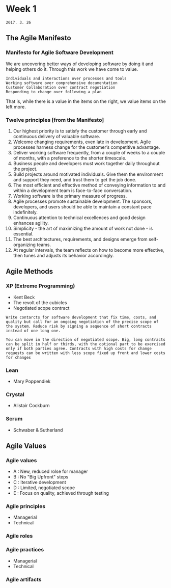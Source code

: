 # Week 1
`2017. 3. 26`

## The Agile Manifesto

### Manifesto for Agile Software Development
We are uncovering better ways of developing software by doing it and helping others do it. Through this work we have come to value.
```
Individuals and interactions over processes and tools
Working software over comprehensive documentation
Customer Collaboration over contract negotiation
Responding to change over following a plan
```
That is, while there is a value in the items on the right, we value items on the left more.

### Twelve principles [from the Manifesto]
1. Our highest priority is to satisfy the customer through early and continuous delivery of valuable software.
2. Welcome changing requirements, even late in development. Agile processes harness change for the customer’s competitive advantage.
3. Deliver working software frequently, from a couple of weeks to a couple of months, with a preference to the shorter timescale.
4. Business people and developers must work together daily throughout the project.
5. Build projects around motivated individuals. Give them the environment and support they need, and trust them to get the job done.
6. The most efficient and effective method of conveying information to and within a development team is face-to-face conversation.
7. Working software is the primary measure of progress.
8. Agile processes promote sustainable development. The sponsors, developers, and users should be able to maintain a constant pace indefinitely.
9. Continuous attention to technical excellences and good design enhances agility.
10. Simplicity - the art of maximizing the amount of work not done - is essential.
11. The best architectures, requirements, and designs emerge from self-organizing teams.
12. At regular intervals, the team reflects on how to become more effective, then tunes and adjusts its behavior accordingly.

## Agile Methods

### XP (Extreme Programming)
- Kent Beck
- The revolt of the cubicles
- Negotiated scope contract
```
Write contarcts for software development that fix time, costs, and quality but call for an ongoing negotiation of the precise scope of the system. Reduce risk by signing a sequence of short contracts instead of one long one.
```
```
You can move in the direction of negotiated scope. Big, long contracts can be split in half or thirds, with the optional part to be exercised only if both parties agree. Contracts with high costs for change requests can be written with less scope fixed up front and lower costs for changes
```

### Lean
- Mary Poppendiek

### Crystal
- Alistair Cockburn

### Scrum
- Schwaber & Sutherland

## Agile Values
### Agile values
- A : New, reduced rolse for manager
- B : No "Big Upfront" steps
- C : Iterative development
- D : Limited, negotiated scope
- E : Focus on quality, achieved through testing

### Agile principles
- Managerial
- Technical


### Agile roles
### Agile practices
- Managerial
- Technical


### Agile artifacts